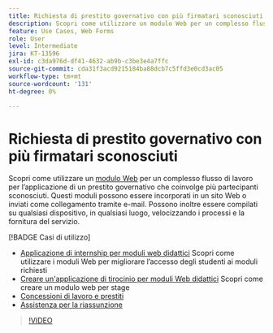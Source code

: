```yaml
---
title: Richiesta di prestito governativo con più firmatari sconosciuti
description: Scopri come utilizzare un modulo Web per un complesso flusso di lavoro per l’applicazione di un prestito pubblico che coinvolge più partecipanti sconosciuti
feature: Use Cases, Web Forms
role: User
level: Intermediate
jira: KT-13596
exl-id: c3da976d-df41-4632-ab9b-c3be3e4a7ffc
source-git-commit: cda31f3acd9215184ba88dcb7c5ffd3e0cd3ac05
workflow-type: tm+mt
source-wordcount: '131'
ht-degree: 0%

---
```


# Richiesta di prestito governativo con più firmatari sconosciuti

Scopri come utilizzare un [modulo Web](../sign-advanced-users/webform.md) per un complesso flusso di lavoro per l’applicazione di un prestito governativo che coinvolge più partecipanti sconosciuti. Questi moduli possono essere incorporati in un sito Web o inviati come collegamento tramite e-mail. Possono inoltre essere compilati su qualsiasi dispositivo, in qualsiasi luogo, velocizzando i processi e la fornitura del servizio.

[!BADGE Casi di utilizzo]

* [Applicazione di internship per moduli web didattici](https://experienceleague.adobe.com/docs/document-cloud-learn/sign-learning-hub/expand/recipes/edu/usecase-edu-intern.html?lang=en)
Scopri come utilizzare i moduli Web per migliorare l’accesso degli studenti ai moduli richiesti
* [Creare un&#39;applicazione di tirocinio per moduli Web didattici](https://experienceleague.adobe.com/docs/document-cloud-learn/sign-learning-hub/expand/recipes/edu/usecase-edu-intern-create.html?lang=en)
Scopri come creare un modulo web per stage
* [Concessioni di lavoro e prestiti](https://experienceleague.adobe.com/docs/document-cloud-learn/sign-learning-hub/expand/recipes/gov/usecasegovgrants.html?lang=en)
* [Assistenza per la riassunzione](https://experienceleague.adobe.com/docs/document-cloud-learn/sign-learning-hub/expand/recipes/gov/usecasegovreemployment.html?lang=en)

>[!VIDEO](https://video.tv.adobe.com/v/3421619?quality=12&learn=on&hidetitle=true)
